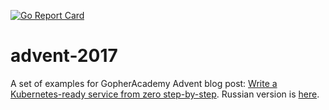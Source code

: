 [![Go Report Card](https://goreportcard.com/badge/github.com/rumyantseva/advent-2017)](https://goreportcard.com/report/github.com/rumyantseva/advent-2017)

# advent-2017

A set of examples for GopherAcademy Advent blog post:
[Write a Kubernetes-ready service from zero step-by-step](https://blog.gopheracademy.com/advent-2017/kubernetes-ready-service). Russian version is [here](https://habrahabr.ru/post/345332/).
